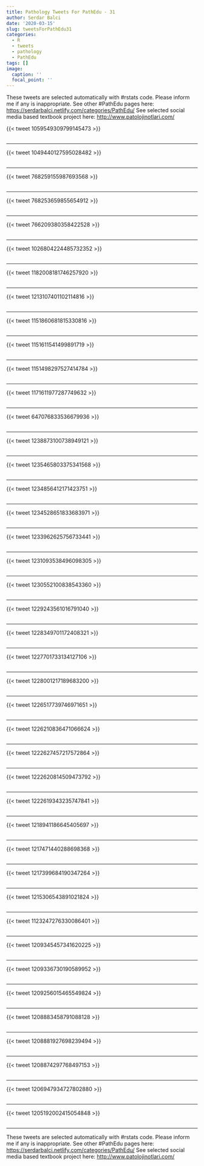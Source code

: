 ```yaml
---
title: Pathology Tweets For PathEdu - 31
author: Serdar Balci
date: '2020-03-15'
slug: tweetsForPathEdu31
categories:
  - R
  - tweets
  - pathology
  - PathEdu
tags: []
image:
  caption: ''
  focal_point: ''
---
```



These tweets are selected automatically with #rstats code. Please inform me if any is inappropriate.
See other #PathEdu pages here: https://serdarbalci.netlify.com/categories/PathEdu/ 
See selected social media based textbook project here: http://www.patolojinotlari.com/

{{< tweet 1059549309799145473 >}}
<br>
<br>
<hr>
{{< tweet 1049440127595028482 >}}
<br>
<br>
<hr>
{{< tweet 768259155987693568 >}}
<br>
<br>
<hr>
{{< tweet 768253659855654912 >}}
<br>
<br>
<hr>
{{< tweet 766209380358422528 >}}
<br>
<br>
<hr>
{{< tweet 1026804224485732352 >}}
<br>
<br>
<hr>
{{< tweet 1182008181746257920 >}}
<br>
<br>
<hr>
{{< tweet 1213107401102114816 >}}
<br>
<br>
<hr>
{{< tweet 1151860681815330816 >}}
<br>
<br>
<hr>
{{< tweet 1151611541499891719 >}}
<br>
<br>
<hr>
{{< tweet 1151498297527414784 >}}
<br>
<br>
<hr>
{{< tweet 1171611977287749632 >}}
<br>
<br>
<hr>
{{< tweet 647076833536679936 >}}
<br>
<br>
<hr>
{{< tweet 1238873100738949121 >}}
<br>
<br>
<hr>
{{< tweet 1235465803375341568 >}}
<br>
<br>
<hr>
{{< tweet 1234856412171423751 >}}
<br>
<br>
<hr>
{{< tweet 1234528651833683971 >}}
<br>
<br>
<hr>
{{< tweet 1233962625756733441 >}}
<br>
<br>
<hr>
{{< tweet 1231093538496098305 >}}
<br>
<br>
<hr>
{{< tweet 1230552100838543360 >}}
<br>
<br>
<hr>
{{< tweet 1229243561016791040 >}}
<br>
<br>
<hr>
{{< tweet 1228349701172408321 >}}
<br>
<br>
<hr>
{{< tweet 1227701733134127106 >}}
<br>
<br>
<hr>
{{< tweet 1228001217189683200 >}}
<br>
<br>
<hr>
{{< tweet 1226517739746971651 >}}
<br>
<br>
<hr>
{{< tweet 1226210836471066624 >}}
<br>
<br>
<hr>
{{< tweet 1222627457217572864 >}}
<br>
<br>
<hr>
{{< tweet 1222620814509473792 >}}
<br>
<br>
<hr>
{{< tweet 1222619343235747841 >}}
<br>
<br>
<hr>
{{< tweet 1218941186645405697 >}}
<br>
<br>
<hr>
{{< tweet 1217471440288698368 >}}
<br>
<br>
<hr>
{{< tweet 1217399684190347264 >}}
<br>
<br>
<hr>
{{< tweet 1215306543891021824 >}}
<br>
<br>
<hr>
{{< tweet 1123247276330086401 >}}
<br>
<br>
<hr>
{{< tweet 1209345457341620225 >}}
<br>
<br>
<hr>
{{< tweet 1209336730190589952 >}}
<br>
<br>
<hr>
{{< tweet 1209256015465549824 >}}
<br>
<br>
<hr>
{{< tweet 1208883458791088128 >}}
<br>
<br>
<hr>
{{< tweet 1208881927698239494 >}}
<br>
<br>
<hr>
{{< tweet 1208874297768497153 >}}
<br>
<br>
<hr>
{{< tweet 1206947934727802880 >}}
<br>
<br>
<hr>
{{< tweet 1205192002415054848 >}}
<br>
<br>
<hr>


These tweets are selected automatically with #rstats code. Please inform me if any is inappropriate.
See other #PathEdu pages here: https://serdarbalci.netlify.com/categories/PathEdu/ 
See selected social media based textbook project here: http://www.patolojinotlari.com/
